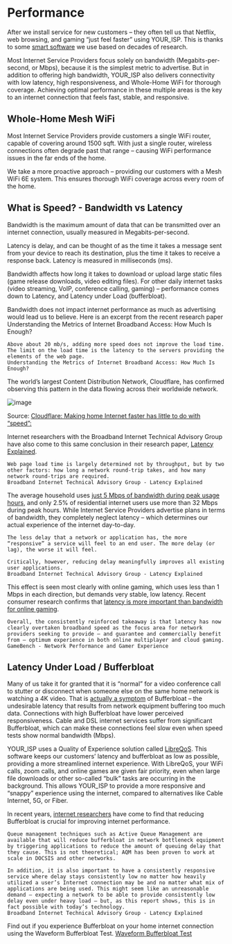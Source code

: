 # Performance

After we install service for new customers – they often tell us that Netflix, web browsing, and gaming “just feel faster” using YOUR_ISP. This is thanks to some [smart software](https://libreqos.io/) we use based on decades of research.

Most Internet Service Providers focus solely on bandwidth (Megabits-per-second, or Mbps), because it is the simplest metric to advertise. But in addition to offering high bandwidth, YOUR_ISP also delivers connectivity with low latency, high responsiveness, and Whole-Home WiFi for thorough coverage. Achieving optimal performance in these multiple areas is the key to an internet connection that feels fast, stable, and responsive.

## Whole-Home Mesh WiFi

Most Internet Service Providers provide customers a single WiFi router, capable of covering around 1500 sqft. With just a single router, wireless connections often degrade past that range – causing WiFi performance issues in the far ends of the home.

We take a more proactive approach – providing our customers with a Mesh WiFi 6E system. This ensures thorough WiFi coverage across every room of the home.

## What is Speed? - Bandwidth vs Latency

Bandwidth is the maximum amount of data that can be transmitted over an internet connection, usually measured in Megabits-per-second.

Latency is delay, and can be thought of as the time it takes a message sent from your device to reach its destination, plus the time it takes to receive a response back. Latency is measured in milliseconds (ms).

Bandwidth affects how long it takes to download or upload large static files (game release downloads, video editing files). For other daily internet tasks (video streaming, VoIP,  conference calling, gaming) – performance comes down to Latency, and Latency under Load (bufferbloat).

Bandwidth does not impact internet performance as much as advertising would lead us to believe. Here is an excerpt from the recent research paper Understanding the Metrics of Internet Broadband Access: How Much Is Enough?

    Above about 20 mb/s, adding more speed does not improve the load time. The limit on the load time is the latency to the servers providing the elements of the web page.
    Understanding the Metrics of Internet Broadband Access: How Much Is Enough?

The world’s largest Content Distribution Network, Cloudflare, has confirmed observing this pattern in the data flowing across their worldwide network.

![image](https://i0.wp.com/jackrabbitwireless.com/wp-content/uploads/2023/04/Screen-Shot-2022-11-07-at-2.29.30-PM.png?w=1090&ssl=1)

Source: [Cloudflare: Making home Internet faster has little to do with “speed”:](https://papers.ssrn.com/sol3/papers.cfm?abstract_id=4178804)

Internet researchers with the Broadband Internet Technical Advisory Group have also come to this same conclusion in their research paper, [Latency Explained](https://www.bitag.org/latency-explained.php).

    Web page load time is largely determined not by throughput, but by two other factors: how long a network round-trip takes, and how many network round-trips are required.
    Broadband Internet Technical Advisory Group - Latency Explained

The average household uses [just 5 Mbps of bandwidth during peak usage hours](https://www.youtube.com/watch?time_continue=5817&v=tAVwmUG21OY&embeds_euri=https%3A%2F%2Fjackrabbitwireless.com%2F&embeds_origin=https%3A%2F%2Fjackrabbitwireless.com&source_ve_path=MjM4NTE&feature=emb_title), and only 2.5% of residential internet users use more than 32 Mbps during peak hours. While Internet Service Providers advertise plans in terms of bandwidth, they completely neglect latency – which determines our actual experience of the internet day-to-day.

    The less delay that a network or application has, the more “responsive” a service will feel to an end user. The more delay (or lag), the worse it will feel.

    Critically, however, reducing delay meaningfully improves all existing user applications.
    Broadband Internet Technical Advisory Group - Latency Explained

This effect is seen most clearly with online gaming, which uses less than 1 Mbps in each direction, but demands very stable, low latency. Recent consumer research confirms that [latency is more important than bandwidth for online gaming](https://www.gamebench.net/network-performance-and-gamer-experience-the-us-edition/).

    Overall, the consistently reinforced takeaway is that latency has now clearly overtaken broadband speed as the focus area for network providers seeking to provide – and guarantee and commercially benefit from – optimum experience in both online multiplayer and cloud gaming.
    GameBench - Network Performance and Gamer Experience

## Latency Under Load / Bufferbloat

Many of us take it for granted that it is “normal” for a video conference call to stutter or disconnect when someone else on the same home network is watching a 4K video. That is [actually a symptom](https://www.ietf.org/archive/id/draft-cpaasch-ippm-responsiveness-00.html) of Bufferbloat – the undesirable latency that results from network equipment buffering too much data. Connections with high Bufferbloat have lower perceived responsiveness. Cable and DSL internet services suffer from significant Bufferbloat, which can make these connections feel slow even when speed tests show normal bandwidth (Mbps).

YOUR_ISP uses a Quality of Experience solution called [LibreQoS](https://libreqos.io/). This software keeps our customers’ latency and bufferbloat as low as possible, providing a more streamlined internet experience. With LibreQoS, your WiFi calls, zoom calls, and online games are given fair priority, even when large file downloads or other so-called “bulk” tasks are occurring in the background. This allows YOUR_ISP to provide a more responsive and “snappy” experience using the internet, compared to alternatives like Cable Internet, 5G, or Fiber.

In recent years, [internet researchers](https://www.bitag.org/latency-explained.php) have come to find that reducing Bufferbloat is crucial for improving internet performance.

    Queue management techniques such as Active Queue Management are available that will reduce bufferbloat in network bottleneck equipment by triggering applications to reduce the amount of queuing delay that they cause. This is not theoretical; AQM has been proven to work at scale in DOCSIS and other networks.

    In addition, it is also important to have a consistently responsive service where delay stays consistently low no matter how heavily utilized a user’s Internet connection may be and no matter what mix of applications are being used. This might seem like an unreasonable demand — expecting a network to be able to provide consistently low delay even under heavy load — but, as this report shows, this is in fact possible with today’s technology.
    Broadband Internet Technical Advisory Group - Latency Explained

Find out if you experience Bufferbloat on your home internet connection using the Waveform Bufferbloat Test.
[Waveform Bufferbloat Test](https://www.waveform.com/tools/bufferbloat)
